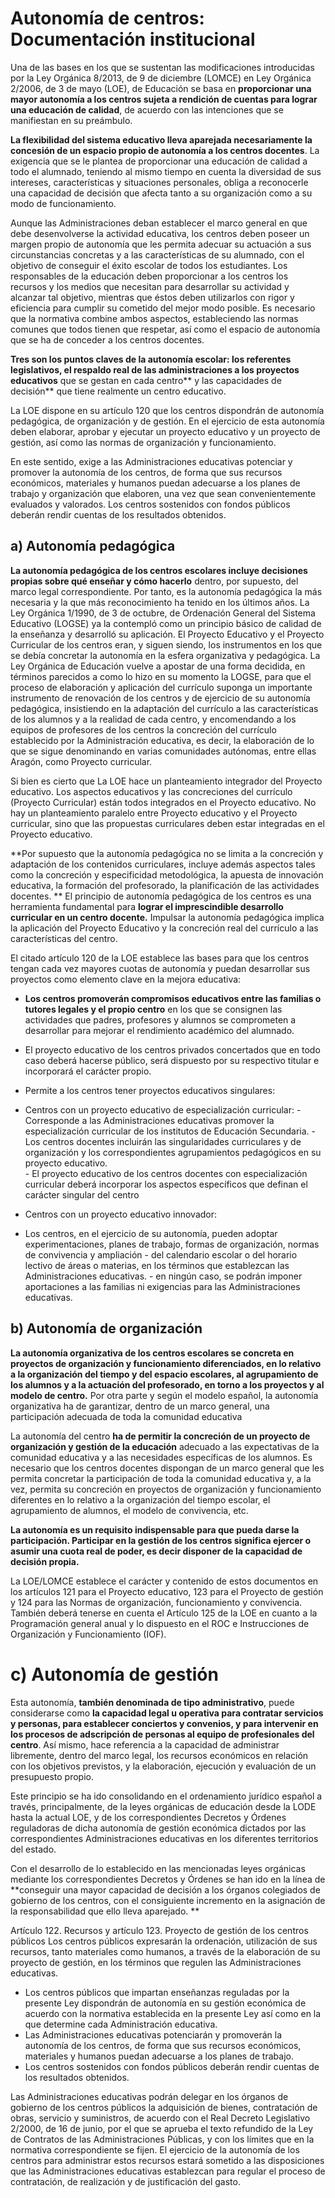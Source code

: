 # Autonomía de centros: Documentación institucional

Una de las bases en los que se sustentan las modificaciones introducidas por la Ley Orgánica 8/2013, de 9 de diciembre (LOMCE) en Ley Orgánica 2/2006, de 3 de mayo (LOE), de Educación se basa en **proporcionar una mayor autonomía a los centros sujeta a rendición de cuentas para lograr una educación de calidad**, de acuerdo con las intenciones que se manifiestan en su preámbulo.

**La flexibilidad del sistema educativo lleva aparejada necesariamente la concesión de un espacio propio de autonomía a los centros docentes**. La exigencia que se le plantea de proporcionar una educación de calidad a todo el alumnado, teniendo al mismo tiempo en cuenta la diversidad de sus intereses, características y situaciones personales, obliga a reconocerle una capacidad de decisión que afecta tanto a su organización como a su modo de funcionamiento. 

Aunque las Administraciones deban establecer el marco general en que debe desenvolverse la actividad educativa, los centros deben poseer un margen propio de autonomía que les permita adecuar su actuación a sus circunstancias concretas y a las características de su alumnado, con el objetivo de conseguir el éxito escolar de todos los estudiantes. Los responsables de la educación deben proporcionar a los centros los recursos y los medios que necesitan para desarrollar su actividad y alcanzar tal objetivo, mientras que éstos deben utilizarlos con rigor y eficiencia para cumplir su cometido del mejor modo posible. Es necesario que la normativa combine ambos aspectos, estableciendo las normas comunes que todos tienen que respetar, así como el espacio de autonomía que se ha de conceder a los centros docentes.

**Tres son los puntos claves de la autonomía escolar: los referentes legislativos, el respaldo real de las administraciones a los proyectos educativos** que se gestan en cada centro** y las capacidades de decisión** que tiene realmente un centro educativo.

La LOE dispone en su artículo 120 que los centros dispondrán de autonomía pedagógica, de organización y de gestión. En el ejercicio de esta autonomía deben elaborar, aprobar y ejecutar un proyecto educativo y un proyecto de gestión, así como las normas de organización y funcionamiento.

En este sentido, exige a las Administraciones educativas potenciar y promover la autonomía de los centros, de forma que sus recursos económicos, materiales y humanos puedan adecuarse a los planes de trabajo y organización que elaboren, una vez que sean convenientemente evaluados y valorados. Los centros sostenidos con fondos públicos deberán rendir cuentas de los resultados obtenidos.

## a) Autonomía pedagógica

**La autonomía pedagógica de los centros escolares incluye decisiones propias sobre qué enseñar y cómo hacerlo** dentro, por supuesto, del marco legal correspondiente. Por tanto, es la autonomía pedagógica la más necesaria y la que más reconocimiento ha tenido en los últimos años. La Ley Orgánica 1/1990, de 3 de octubre, de Ordenación General del Sistema Educativo (LOGSE) ya la contempló como un principio básico de calidad de la enseñanza y desarrolló su aplicación. El Proyecto Educativo y el Proyecto Curricular de los centros eran, y siguen siendo, los instrumentos en los que se debía concretar la autonomía en la esfera organizativa y pedagógica. La Ley Orgánica de Educación vuelve a apostar de una forma decidida, en términos parecidos a como lo hizo en su momento la LOGSE, para que el proceso de elaboración y aplicación del currículo suponga un importante instrumento de renovación de los centros y de ejercicio de su autonomía pedagógica, insistiendo en la adaptación del currículo a las características de los alumnos y a la realidad de cada centro, y encomendando a los equipos de profesores de los centros la concreción del currículo establecido por la Administración educativa, es decir, la elaboración de lo que se sigue denominando en varias comunidades autónomas, entre ellas Aragón, como Proyecto curricular. 

Si bien es cierto que La LOE hace un planteamiento integrador del Proyecto educativo. Los aspectos educativos y las concreciones del currículo (Proyecto Curricular) están todos integrados en el Proyecto educativo. No hay un planteamiento paralelo entre Proyecto educativo y el Proyecto curricular, sino que las propuestas curriculares deben estar integradas en el Proyecto educativo.

**Por supuesto que la autonomía pedagógica no se limita a la concreción y adaptación de los contenidos curriculares, incluye además aspectos tales como la concreción y especificidad metodológica, la apuesta de innovación educativa, la formación del profesorado, la planificación de las actividades docentes.
**
El principio de autonomía pedagógica de los centros es una herramienta fundamental para **lograr el imprescindible desarrollo curricular en un centro docente.** Impulsar la autonomía pedagógica implica la aplicación del Proyecto Educativo y la concreción real del currículo a las características del centro.

El citado artículo 120 de la LOE establece las bases para que los centros tengan cada vez mayores cuotas de autonomía y puedan desarrollar sus proyectos como elemento clave en la mejora educativa:

- **Los centros promoverán compromisos educativos entre las familias o tutores legales y el propio centro** en los que se consignen las actividades que padres, profesores y alumnos se comprometen a desarrollar para mejorar el rendimiento académico del alumnado. 
    
- El proyecto educativo de los centros privados concertados que en todo caso deberá hacerse público, será dispuesto por su respectivo titular e incorporará el carácter propio.

- Permite a los centros tener proyectos educativos singulares:

- Centros con un proyecto educativo de especialización curricular:
        - Corresponde a las Administraciones educativas promover la especialización curricular de los institutos de Educación Secundaria. 
        - Los centros docentes incluirán las singularidades curriculares y de organización y los correspondientes agrupamientos pedagógicos en su proyecto educativo.                 
        - El proyecto educativo de los centros docentes con especialización curricular deberá incorporar los aspectos específicos que definan el carácter singular del centro 
- Centros con un proyecto educativo innovador:
- Los centros, en el ejercicio de su autonomía, pueden adoptar experimentaciones, planes de trabajo, formas de organización, normas de convivencia y ampliación 
                - del calendario escolar o del horario lectivo de áreas o materias, en los términos que establezcan las Administraciones educativas. 
                - en ningún caso, se podrán imponer aportaciones a las familias ni exigencias para las Administraciones educativas. 
                
## b) Autonomía de organización

**La autonomía organizativa de los centros escolares se concreta en proyectos de organización y funcionamiento diferenciados, en lo relativo a la organización del tiempo y del espacio escolares, al agrupamiento de los alumnos y a la actuación del profesorado, en torno a los proyectos y al modelo de centro.** Por otra parte y según el modelo español, la autonomía organizativa ha de garantizar, dentro de un marco general, una participación adecuada de toda la comunidad educativa 

La autonomía del centro **ha de permitir la concreción de un proyecto de organización y gestión de la educación** adecuado a las expectativas de la comunidad educativa y a las necesidades específicas de los alumnos. Es necesario que los centros docentes dispongan de un marco general que les permita concretar la participación de toda la comunidad educativa y, a la vez, permita su concreción en proyectos de organización y funcionamiento diferentes en lo relativo a la organización del tiempo escolar, el agrupamiento de alumnos, el modelo de convivencia, etc.

**La autonomía es un requisito indispensable para que pueda darse la participación. Participar en la gestión de los centros significa ejercer o asumir una cuota real de poder, es decir  disponer de la capacidad de decisión propia.**

La LOE/LOMCE establece el carácter y contenido de estos documentos en los artículos 121 para el Proyecto educativo, 123 para el Proyecto de gestión y 124 para las Normas de organización, funcionamiento y convivencia.
También deberá tenerse en cuenta el Artículo 125 de la LOE en cuanto a la  Programación general anual y lo dispuesto en el ROC e Instrucciones de Organización y Funcionamiento (IOF).

# c) Autonomía de gestión

Esta autonomía, **también denominada de tipo administrativo**, puede considerarse como **la capacidad legal u operativa para contratar servicios y personas, para establecer conciertos y convenios, y para intervenir en los procesos de adscripción de personas al equipo de profesionales del centro**. Así mismo, hace referencia a la capacidad de administrar libremente, dentro del marco legal, los recursos económicos en relación con los objetivos previstos, y la elaboración, ejecución y evaluación de un presupuesto propio.

Este principio se ha ido consolidando en el ordenamiento jurídico español a través, principalmente, de la leyes orgánicas de educación desde la LODE hasta la actual LOE, y de los correspondientes Decretos y Órdenes reguladoras de dicha autonomía de gestión económica dictados por las correspondientes Administraciones educativas en los diferentes territorios del estado.

Con el desarrollo de lo establecido en las mencionadas leyes orgánicas mediante los correspondientes Decretos y Órdenes se han ido en la línea de **conseguir una mayor capacidad de decisión a los órganos colegiados de gobierno de los centros, con el consiguiente incremento en la asignación de la responsabilidad que ello lleva aparejado. **

Artículo 122. Recursos y artículo 123. Proyecto de gestión de los centros públicos Los centros públicos expresarán la ordenación, utilización de sus recursos, tanto materiales como humanos, a través de la elaboración de su proyecto de gestión, en los términos que regulen las Administraciones educativas. 
- Los centros públicos que impartan enseñanzas reguladas por la presente Ley dispondrán de autonomía en su gestión económica de acuerdo con la normativa establecida en la presente Ley así como en la que determine cada Administración educativa. 
- Las Administraciones educativas potenciarán y promoverán la autonomía de los centros, de forma que sus recursos económicos, materiales y humanos puedan adecuarse a los planes de trabajo. 
- Los centros sostenidos con fondos públicos deberán rendir cuentas de los resultados obtenidos. 

Las Administraciones educativas podrán delegar en los órganos de gobierno de los centros públicos la adquisición de bienes, contratación de obras, servicio y suministros, de acuerdo con el Real Decreto Legislativo 2/2000, de 16 de junio, por el que se aprueba el texto refundido de la Ley de Contratos de las Administraciones Públicas, y con los límites que en la normativa correspondiente se fijen. El ejercicio de la autonomía de los centros para administrar estos recursos estará sometido a las disposiciones que las Administraciones educativas establezcan para regular el proceso de contratación, de realización y de justificación del gasto. 
